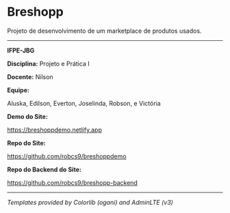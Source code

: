 # Breshopp
Projeto de desenvolvimento de um marketplace de produtos usados.

---
**IFPE-JBG**

**Disciplina:** Projeto e Prática I

**Docente:** Nilson

**Equipe:**

Aluska, Edilson, Everton, Joselinda, Robson, e Victória

**Demo do Site:**

https://breshoppdemo.netlify.app

**Repo do Site:**

https://github.com/robcs9/breshoppdemo

**Repo do Backend do Site:**

https://github.com/robcs9/breshopp-backend

---
_Templates provided by Colorlib  (ogani) and AdminLTE  (v3)_
